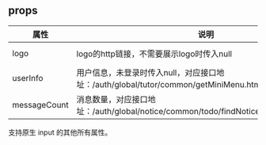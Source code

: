 ## props
| 属性 | 说明 | 类型 | 默认值 | 
| --- | --- | --- | --- | 
| logo | logo的http链接，不需要展示logo时传入null | string \| null | https://static.leke.cn/images/common/logo/mini-header-logo-new-2.png |
| userInfo | 用户信息，未登录时传入null，对应接口地址：/auth/global/tutor/common/getMiniMenu.htm | object \| null | _ |
| messageCount | 消息数量，对应接口地址：/auth/global/notice/common/todo/findNoticeAndAfficheNum.htm| number | _ |

支持原生 input 的其他所有属性。